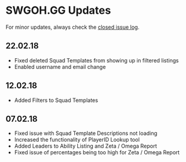 # SWGOH.GG Updates

For minor updates, always check the [closed issue log](https://github.com/danpaulson/swgoh.gg.public/issues?q=is%3Aissue+is%3Aclosed).

## 22.02.18

* Fixed deleted Squad Templates from showing up in filtered listings
* Enabled username and email change

## 12.02.18

* Added Filters to Squad Templates

## 07.02.18

* Fixed issue with Squad Template Descriptions not loading
* Increased the functionality of PlayerID Lookup tool
* Added Leaders to Ability Listing and Zeta / Omega Report
* Fixed issue of percentages being too high for Zeta / Omega Report
